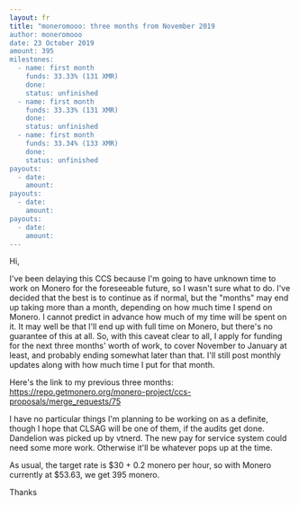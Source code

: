 ```yaml
---
layout: fr
title: "moneromooo: three months from November 2019
author: moneromooo
date: 23 October 2019
amount: 395
milestones:
  - name: first month
    funds: 33.33% (131 XMR)
    done:
    status: unfinished
  - name: first month
    funds: 33.33% (131 XMR)
    done:
    status: unfinished
  - name: first month
    funds: 33.34% (133 XMR)
    done:
    status: unfinished
payouts:
  - date:
    amount:
payouts:
  - date:
    amount:
payouts:
  - date:
    amount:
---
```

Hi,

I've been delaying this CCS because I'm going to have unknown time to work on Monero for the foreseeable future,
so I wasn't sure what to do. I've decided that the best is to continue as if normal, but the "months" may end up
taking more than a month, depending on how much time I spend on Monero. I cannot predict in advance how much of
my time will be spent on it. It may well be that I'll end up with full time on Monero, but there's no guarantee
of this at all. So, with this caveat clear to all, I apply for funding for the next three months' worth of work,
to cover November to January at least, and probably ending somewhat later than that. I'll still post monthly
updates along with how much time I put for that month.

Here's the link to my previous three months: https://repo.getmonero.org/monero-project/ccs-proposals/merge_requests/75

I have no particular things I'm planning to be working on as a definite, though I hope that CLSAG will be one of
them, if the audits get done. Dandelion was picked up by vtnerd. The new pay for service system could need some
more work. Otherwise it'll be whatever pops up at the time.

As usual, the target rate is $30 + 0.2 monero per hour, so with Monero currently at $53.63, we get 395 monero.

Thanks

